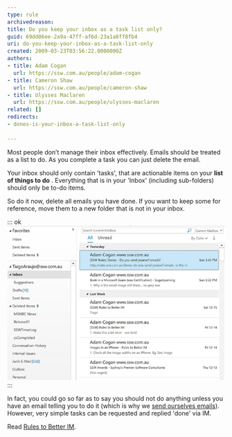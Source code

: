 ```yaml
---
type: rule
archivedreason: 
title: Do you keep your inbox as a task list only?
guid: 69dd06ee-2a9a-47ff-af6d-23a1a8ff8fb4
uri: do-you-keep-your-inbox-as-a-task-list-only
created: 2009-03-23T03:56:22.0000000Z
authors:
- title: Adam Cogan
  url: https://ssw.com.au/people/adam-cogan
- title: Cameron Shaw
  url: https://ssw.com.au/people/cameron-shaw
- title: Ulysses Maclaren
  url: https://ssw.com.au/people/ulysses-maclaren
related: []
redirects:
- dones-is-your-inbox-a-task-list-only

---
```


Most people don’t manage their inbox effectively. Emails should be treated as a list to do. As you complete a task you can just delete the email.

<!--endintro-->

Your inbox should only contain 'tasks', that are actionable items on your  **list of things to do** . Everything that is in your 'Inbox' (including sub-folders) should only be to-do items.

So do it now, delete all emails you have done. If you want to keep some for reference, move them to a new folder that is not in your inbox.

::: ok  
![Figure: All inbox items are tasks](inbox-tasks-list.jpg)  
:::

In fact, you could go so far as to say you should not do anything unless you have an email telling you to do it (which is why we [send ourselves emails](/dones-do-you-send-yourself-emails)). However, very simple tasks can be requested and replied 'done' via IM.

Read [Rules to Better IM](/rules-to-better-im).
